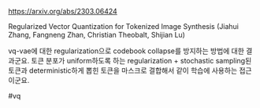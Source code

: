 https://arxiv.org/abs/2303.06424

Regularized Vector Quantization for Tokenized Image Synthesis (Jiahui Zhang, Fangneng Zhan, Christian Theobalt, Shijian Lu)

vq-vae에 대한 regularization으로 codebook collapse를 방지하는 방법에 대한 결과군요. 토큰 분포가 uniform하도록 하는 regularization + stochastic sampling된 토큰과 deterministic하게 뽑힌 토큰을 마스크로 결합해서 같이 학습에 사용하는 접근이군요.

#vq 